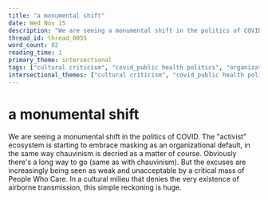 ```yaml
---
title: "a monumental shift"
date: Wed Nov 15
description: "We are seeing a monumental shift in the politics of COVID."
thread_id: thread_0055
word_count: 82
reading_time: 1
primary_theme: intersectional
tags: ["cultural criticism", "covid_public health politics", "organizational theory"]
intersectional_themes: ["cultural criticism", "covid_public health politics", "organizational theory"]
---
```


# a monumental shift

We are seeing a monumental shift in the politics of COVID. The "activist" ecosystem is starting to embrace masking as an organizational default, in the same way chauvinism is decried as a matter of course. Obviously there's a long way to go (same as with chauvinism). But the excuses are increasingly being seen as weak and unacceptable by a critical mass of People Who Care. In a cultural milieu that denies the very existence of airborne transmission, this simple reckoning is huge.